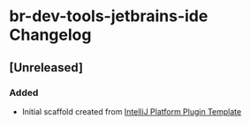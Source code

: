 <!-- Keep a Changelog guide -> https://keepachangelog.com -->

# br-dev-tools-jetbrains-ide Changelog

## [Unreleased]
### Added
- Initial scaffold created from [IntelliJ Platform Plugin Template](https://github.com/JetBrains/intellij-platform-plugin-template)
